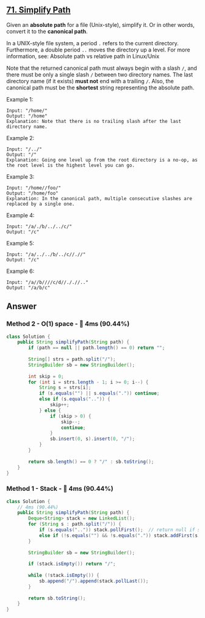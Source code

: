 ## [71. Simplify Path](https://leetcode.com/problems/simplify-path/)

Given an **absolute path** for a file (Unix-style), simplify it. Or in other words, convert it to the **canonical path**.

In a UNIX-style file system, a period `.` refers to the current directory. Furthermore, a double period `..` moves the directory up a level. For more information, see: Absolute path vs relative path in Linux/Unix

Note that the returned canonical path must always begin with a slash `/`, and there must be only a single slash `/` between two directory names. The last directory name (if it exists) **must not** end with a trailing `/`. Also, the canonical path must be the **shortest** string representing the absolute path.

 

Example 1:
```
Input: "/home/"
Output: "/home"
Explanation: Note that there is no trailing slash after the last directory name.
```
Example 2:
```
Input: "/../"
Output: "/"
Explanation: Going one level up from the root directory is a no-op, as the root level is the highest level you can go.
```
Example 3:
```
Input: "/home//foo/"
Output: "/home/foo"
Explanation: In the canonical path, multiple consecutive slashes are replaced by a single one.
```
Example 4:
```
Input: "/a/./b/../../c/"
Output: "/c"
```
Example 5:
```
Input: "/a/../../b/../c//.//"
Output: "/c"
```
Example 6:
```
Input: "/a//b////c/d//././/.."
Output: "/a/b/c"
```

## Answer
### Method 2 - O(1) space - :rocket: 4ms (90.44%)

```java
class Solution {
    public String simplifyPath(String path) {
        if (path == null || path.length() == 0) return "";
        
        String[] strs = path.split("/");
        StringBuilder sb = new StringBuilder();
        
        int skip = 0;
        for (int i = strs.length - 1; i >= 0; i--) {
            String s = strs[i];
            if (s.equals("") || s.equals(".")) continue;
            else if (s.equals("..")) {
                skip++;
            } else {
                if (skip > 0) {
                    skip--;
                    continue;
                }
                sb.insert(0, s).insert(0, "/");
            }
        }
        
        return sb.length() == 0 ? "/" : sb.toString();
    }
}
```

### Method 1 - Stack - :rocket: 4ms (90.44%)

```java
class Solution {
    // 4ms (90.44%)
    public String simplifyPath(String path) {
        Deque<String> stack = new LinkedList();
        for (String s : path.split("/")) {
            if (s.equals("..")) stack.pollFirst();  // return null if stack is empty
            else if (!s.equals("") && !s.equals(".")) stack.addFirst(s);   
        }
        
        StringBuilder sb = new StringBuilder();
        
        if (stack.isEmpty()) return "/";
        
        while (!stack.isEmpty()) {
            sb.append("/").append(stack.pollLast());
        }
        
        return sb.toString();
    }
}
```
